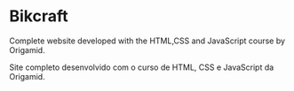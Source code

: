# Bikcraft
Complete website developed with the HTML,CSS and JavaScript course by Origamid.

Site completo desenvolvido com o curso de HTML, CSS e JavaScript da Origamid.
